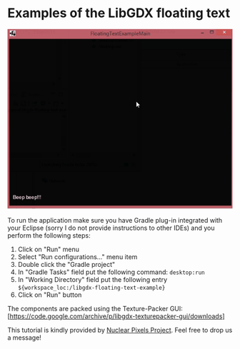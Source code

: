 # Examples of the LibGDX floating text

![LibGDX Floating Text Example](https://github.com/serhiy/libgdx-floating-text-example/blob/master/libgdx-floating-text-example.gif)

To run the application make sure you have Gradle plug-in integrated with your Eclipse (sorry I do not provide instructions to other IDEs) and you perform the following steps:
1. Click on "Run" menu
2. Select "Run configurations..." menu item
3. Double click the "Gradle project"
4. In "Gradle Tasks" field put the following command: `desktop:run`
5. In "Working Directory" field put the following entry `${workspace_loc:/libgdx-floating-text-example}`
6. Click on "Run" button

The components are packed using the Texture-Packer GUI: [https://code.google.com/archive/p/libgdx-texturepacker-gui/downloads]

This tutorial is kindly provided by [Nuclear Pixels Project](www.nuclearpixels.com). Feel free to drop us a message!